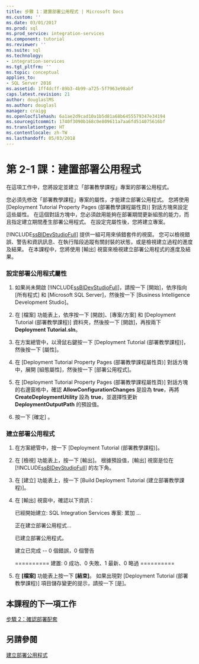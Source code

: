 ```yaml
---
title: 步驟 1：建置部署公用程式 | Microsoft Docs
ms.custom: ''
ms.date: 03/01/2017
ms.prod: sql
ms.prod_service: integration-services
ms.component: tutorial
ms.reviewer: ''
ms.suite: sql
ms.technology:
- integration-services
ms.tgt_pltfrm: ''
ms.topic: conceptual
applies_to:
- SQL Server 2016
ms.assetid: 1ff4dcff-89b3-4b99-a725-5f7963e98abf
caps.latest.revision: 21
author: douglaslMS
ms.author: douglasl
manager: craigg
ms.openlocfilehash: 6a1ae2d9cad10a1b5d81a68b6455579347e34194
ms.sourcegitcommit: 1740f3090b168c0e809611a7aa6fd514075616bf
ms.translationtype: HT
ms.contentlocale: zh-TW
ms.lasthandoff: 05/03/2018
---
```

# <a name="lesson-2-1---building-the-deployment-utility"></a>第 2-1 課：建置部署公用程式
在這項工作中，您將設定並建立「部署教學課程」專案的部署公用程式。  
  
您必須先修改「部署教學課程」專案的屬性，才能建立部署公用程式。 您將使用 [Deployment Tutorial Property Pages (部署教學課程屬性頁)] 對話方塊來設定這些屬性。 在這個對話方塊中，您必須啟用能夠在部署期間更新組態的能力，而且指定建立期間產生部署公用程式。 在設定完屬性後，您將建立專案。  
  
[!INCLUDE[ssBIDevStudioFull](../includes/ssbidevstudiofull-md.md)] 提供一組可用來偵錯套件的視窗。 您可以檢視錯誤、警告和資訊訊息、在執行階段追蹤有關封裝的狀態，或是檢視建立過程的進度及結果。 在本課程中，您將使用 [輸出] 視窗來檢視建立部署公用程式的進度及結果。  
  
### <a name="to-set-the-deployment-utility-properties"></a>設定部署公用程式屬性  
  
1.  如果尚未開啟 [!INCLUDE[ssBIDevStudioFull](../includes/ssbidevstudiofull-md.md)]，請按一下 [開始]，依序指向 [所有程式] 和 [Microsoft SQL Server]，然後按一下 [Business Intelligence Development Studio]。  
  
2.  在 [檔案] 功能表上，依序按一下 [開啟]、[專案/方案] 和 [Deployment Tutorial (部署教學課程)] 資料夾，然後按一下 [開啟]，再按兩下 **Deployment Tutorial.sln**。  
  
3.  在方案總管中，以滑鼠右鍵按一下 [Deployment Tutorial (部署教學課程)]，然後按一下 [屬性]。  
  
4.  在 [Deployment Tutorial Property Pages (部署教學課程屬性頁)] 對話方塊中，展開 [組態屬性]，然後按一下 [部署公用程式]。  
  
5.  在 [Deployment Tutorial Property Pages (部署教學課程屬性頁)] 對話方塊的右邊窗格中，確認 **AllowConfigurationChanges** 是設為 **true**，再將 **CreateDeploymentUtility** 設為 **true**，並選擇性更新 **DeploymentOutputPath** 的預設值。  
  
6.  按一下 [確定] 。  
  
### <a name="to-build-the-deployment-utility"></a>建立部署公用程式  
  
1.  在方案總管中，按一下 [Deployment Tutorial (部署教學課程)]。  
  
2.  在 [檢視] 功能表上，按一下 [輸出]。 根據預設值，[輸出] 視窗是位在 [!INCLUDE[ssBIDevStudioFull](../includes/ssbidevstudiofull-md.md)] 的左下角。  
  
3.  在 [建立] 功能表上，按一下 [Build Deployment Tutorial (建立部署教學課程)]。  
  
4.  在 [輸出] 視窗中，確認以下資訊：  
  
    已經開始建立: SQL Integration Services 專案: 累加 ...  
  
    正在建立部署公用程式...  
  
    已建立部署公用程式。  
  
    建立已完成 -- 0 個錯誤，0 個警告  
  
    ========== 建置: 0 成功、0 失敗、1 最新、0 略過 ==========  
  
5.  在 **[檔案]** 功能表上按一下 **[結束]**。 如果出現對 [Deployment Tutorial (部署教學課程)] 項目儲存變更的提示，請按一下 [是]。  
  
## <a name="next-task-in-lesson"></a>本課程的下一項工作  
[步驟 2：確認部署配套](../integration-services/lesson-2-2-verifying-the-deployment-bundle.md)  
  
## <a name="see-also"></a>另請參閱  
[建立部署公用程式](../integration-services/packages/create-a-deployment-utility.md)  
  
  
  
